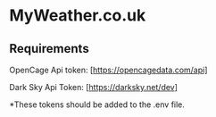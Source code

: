 # MyWeather.co.uk

## Requirements

OpenCage Api token: [https://opencagedata.com/api]

Dark Sky Api Token: [https://darksky.net/dev]

*These tokens should be added to the .env file.
